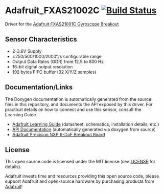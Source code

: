 Adafruit_FXAS21002C [![Build Status](https://github.com/adafruit/Adafruit_FXAS21002C/workflows/Arduino%20Library%20CI/badge.svg)](https://github.com/adafruit/Adafruit_FXAS21002C/actions)
================

Driver for the [Adafruit FXAS21001C Gyroscope Breakout](https://www.adafruit.com/product/3463)

## Sensor Characteristics

- 2-3.6V Supply
- ±250/500/1000/2000°/s configurable range
- Output Data Rates (ODR) from 12.5 to 800 Hz
- 16-bit digital output resolution
- 192 bytes FIFO buffer (32 X/Y/Z samples)

## Documentation/Links

The Doxygen documentation is automatically generated from the source files
in this repository, and documents the API exposed by this driver. For
practical details on how to connect and use this sensor, consult the Learning
Guide.

- [Adafruit Learning Guide](https://learn.adafruit.com/nxp-precision-9dof-breakout/overview)
  (datasheet, schematics, installation details, etc.)
- [API Documentation](https://adafruit.github.io/Adafruit_FXAS21002C/) (automatically generated via doxygen from source)
- [Adafruit Precision NXP 9-DoF Breakout Board](https://www.adafruit.com/product/3463)

## License

This open source code is licensed under the MIT license (see [LICENSE](LICENSE)
for details).

Adafruit invests time and resources providing this open source code, please
support Adafruit and open-source hardware by purchasing products from
[Adafruit](https://www.adafruit.com)!

